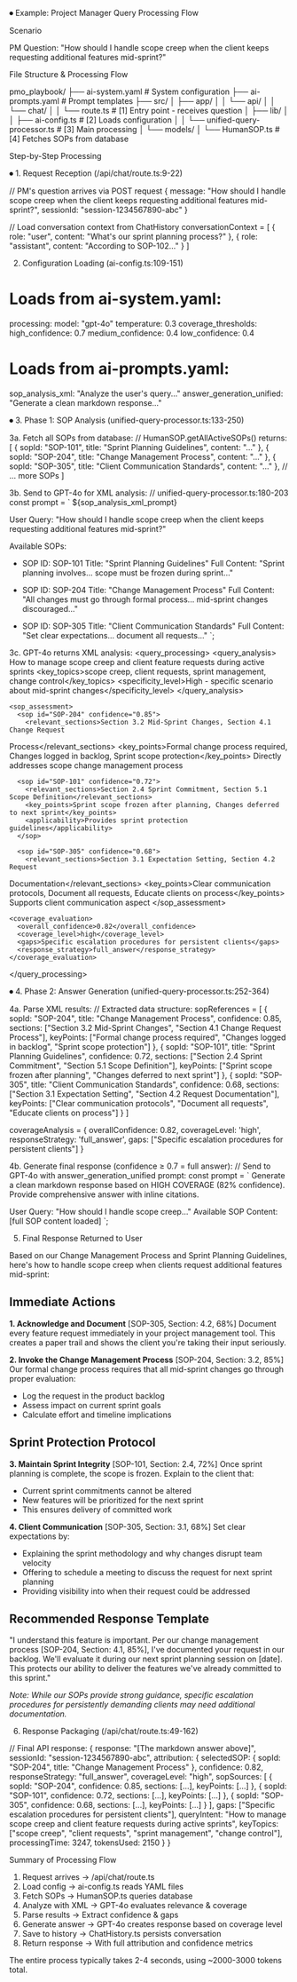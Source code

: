 ⏺ Example: Project Manager Query Processing Flow

  Scenario

  PM Question: "How should I handle scope creep when the client keeps
  requesting additional features mid-sprint?"

  File Structure & Processing Flow

  pmo_playbook/
  ├── ai-system.yaml           # System configuration
  ├── ai-prompts.yaml          # Prompt templates
  ├── src/
  │   ├── app/
  │   │   └── api/
  │   │       └── chat/
  │   │           └── route.ts # [1] Entry point - receives question
  │   ├── lib/
  │   │   ├── ai-config.ts    # [2] Loads configuration
  │   │   └── unified-query-processor.ts # [3] Main processing
  │   └── models/
  │       └── HumanSOP.ts      # [4] Fetches SOPs from database

  Step-by-Step Processing

⏺ 1. Request Reception (/api/chat/route.ts:9-22)

  // PM's question arrives via POST request
  {
    message: "How should I handle scope creep when the client keeps requesting additional features 
  mid-sprint?",
    sessionId: "session-1234567890-abc"
  }

  // Load conversation context from ChatHistory
  conversationContext = [
    { role: "user", content: "What's our sprint planning process?" },
    { role: "assistant", content: "According to SOP-102..." }
  ]

  2. Configuration Loading (ai-config.ts:109-151)

  # Loads from ai-system.yaml:
  processing:
    model: "gpt-4o"
    temperature: 0.3
    coverage_thresholds:
      high_confidence: 0.7
      medium_confidence: 0.4
      low_confidence: 0.4

  # Loads from ai-prompts.yaml:
  sop_analysis_xml: "Analyze the user's query..."
  answer_generation_unified: "Generate a clean markdown response..."

⏺ 3. Phase 1: SOP Analysis (unified-query-processor.ts:133-250)

  3a. Fetch all SOPs from database:
  // HumanSOP.getAllActiveSOPs() returns:
  [
    { sopId: "SOP-101", title: "Sprint Planning Guidelines", content: "..." },
    { sopId: "SOP-204", title: "Change Management Process", content: "..." },
    { sopId: "SOP-305", title: "Client Communication Standards", content: "..." },
    // ... more SOPs
  ]

  3b. Send to GPT-4o for XML analysis:
  // unified-query-processor.ts:180-203
  const prompt = `
  ${sop_analysis_xml_prompt}

  User Query: "How should I handle scope creep when the client keeps requesting additional features 
  mid-sprint?"

  Available SOPs:
  - SOP ID: SOP-101
    Title: "Sprint Planning Guidelines"
    Full Content: "Sprint planning involves... scope must be frozen during sprint..."
    
  - SOP ID: SOP-204
    Title: "Change Management Process"
    Full Content: "All changes must go through formal process... mid-sprint changes discouraged..."
    
  - SOP ID: SOP-305
    Title: "Client Communication Standards"
    Full Content: "Set clear expectations... document all requests..."
  `;

  3c. GPT-4o returns XML analysis:
  <query_processing>
    <query_analysis>
      <intent>How to manage scope creep and client feature requests during active sprints</intent>
      <key_topics>scope creep, client requests, sprint management, change control</key_topics>
      <specificity_level>High - specific scenario about mid-sprint changes</specificity_level>
    </query_analysis>

    <sop_assessment>
      <sop id="SOP-204" confidence="0.85">
        <relevant_sections>Section 3.2 Mid-Sprint Changes, Section 4.1 Change Request
  Process</relevant_sections>
        <key_points>Formal change process required, Changes logged in backlog, Sprint scope
  protection</key_points>
        <applicability>Directly addresses scope change management process</applicability>
      </sop>

      <sop id="SOP-101" confidence="0.72">
        <relevant_sections>Section 2.4 Sprint Commitment, Section 5.1 Scope Definition</relevant_sections>
        <key_points>Sprint scope frozen after planning, Changes deferred to next sprint</key_points>
        <applicability>Provides sprint protection guidelines</applicability>
      </sop>

      <sop id="SOP-305" confidence="0.68">
        <relevant_sections>Section 3.1 Expectation Setting, Section 4.2 Request
  Documentation</relevant_sections>
        <key_points>Clear communication protocols, Document all requests, Educate clients on
  process</key_points>
        <applicability>Supports client communication aspect</applicability>
      </sop>
    </sop_assessment>

    <coverage_evaluation>
      <overall_confidence>0.82</overall_confidence>
      <coverage_level>high</coverage_level>
      <gaps>Specific escalation procedures for persistent clients</gaps>
      <response_strategy>full_answer</response_strategy>
    </coverage_evaluation>
  </query_processing>

⏺ 4. Phase 2: Answer Generation (unified-query-processor.ts:252-364)

  4a. Parse XML results:
  // Extracted data structure:
  sopReferences = [
    {
      sopId: "SOP-204",
      title: "Change Management Process",
      confidence: 0.85,
      sections: ["Section 3.2 Mid-Sprint Changes", "Section 4.1 Change Request Process"],
      keyPoints: ["Formal change process required", "Changes logged in backlog", "Sprint scope protection"]
    },
    {
      sopId: "SOP-101",
      title: "Sprint Planning Guidelines",
      confidence: 0.72,
      sections: ["Section 2.4 Sprint Commitment", "Section 5.1 Scope Definition"],
      keyPoints: ["Sprint scope frozen after planning", "Changes deferred to next sprint"]
    },
    {
      sopId: "SOP-305",
      title: "Client Communication Standards",
      confidence: 0.68,
      sections: ["Section 3.1 Expectation Setting", "Section 4.2 Request Documentation"],
      keyPoints: ["Clear communication protocols", "Document all requests", "Educate clients on process"]
    }
  ]

  coverageAnalysis = {
    overallConfidence: 0.82,
    coverageLevel: 'high',
    responseStrategy: 'full_answer',
    gaps: ["Specific escalation procedures for persistent clients"]
  }

  4b. Generate final response (confidence ≥ 0.7 = full answer):
  // Send to GPT-4o with answer_generation_unified prompt:
  const prompt = `
  Generate a clean markdown response based on HIGH COVERAGE (82% confidence).
  Provide comprehensive answer with inline citations.

  User Query: "How should I handle scope creep..."
  Available SOP Content: [full SOP content loaded]
  `;

  5. Final Response Returned to User

  Based on our Change Management Process and Sprint Planning Guidelines, here's how to handle scope creep when
   clients request additional features mid-sprint:

  ## Immediate Actions

  **1. Acknowledge and Document** [SOP-305, Section: 4.2, 68%]
  Document every feature request immediately in your project management tool. This creates a paper trail and
  shows the client you're taking their input seriously.

  **2. Invoke the Change Management Process** [SOP-204, Section: 3.2, 85%]
  Our formal change process requires that all mid-sprint changes go through proper evaluation:
  - Log the request in the product backlog
  - Assess impact on current sprint goals
  - Calculate effort and timeline implications

  ## Sprint Protection Protocol

  **3. Maintain Sprint Integrity** [SOP-101, Section: 2.4, 72%]
  Once sprint planning is complete, the scope is frozen. Explain to the client that:
  - Current sprint commitments cannot be altered
  - New features will be prioritized for the next sprint
  - This ensures delivery of committed work

  **4. Client Communication** [SOP-305, Section: 3.1, 68%]
  Set clear expectations by:
  - Explaining the sprint methodology and why changes disrupt team velocity
  - Offering to schedule a meeting to discuss the request for next sprint planning
  - Providing visibility into when their request could be addressed

  ## Recommended Response Template

  "I understand this feature is important. Per our change management process [SOP-204, Section: 4.1, 85%],
  I've documented your request in our backlog. We'll evaluate it during our next sprint planning session on
  [date]. This protects our ability to deliver the features we've already committed to this sprint."

  *Note: While our SOPs provide strong guidance, specific escalation procedures for persistently demanding 
  clients may need additional documentation.*

  6. Response Packaging (/api/chat/route.ts:49-162)

  // Final API response:
  {
    response: "[The markdown answer above]",
    sessionId: "session-1234567890-abc",
    attribution: {
      selectedSOP: { sopId: "SOP-204", title: "Change Management Process" },
      confidence: 0.82,
      responseStrategy: "full_answer",
      coverageLevel: "high",
      sopSources: [
        { sopId: "SOP-204", confidence: 0.85, sections: [...], keyPoints: [...] },
        { sopId: "SOP-101", confidence: 0.72, sections: [...], keyPoints: [...] },
        { sopId: "SOP-305", confidence: 0.68, sections: [...], keyPoints: [...] }
      ],
      gaps: ["Specific escalation procedures for persistent clients"],
      queryIntent: "How to manage scope creep and client feature requests during active sprints",
      keyTopics: ["scope creep", "client requests", "sprint management", "change control"],
      processingTime: 3247,
      tokensUsed: 2150
    }
  }

  Summary of Processing Flow

  1. Request arrives → /api/chat/route.ts
  2. Load config → ai-config.ts reads YAML files
  3. Fetch SOPs → HumanSOP.ts queries database
  4. Analyze with XML → GPT-4o evaluates relevance & coverage
  5. Parse results → Extract confidence & gaps
  6. Generate answer → GPT-4o creates response based on coverage level
  7. Save to history → ChatHistory.ts persists conversation
  8. Return response → With full attribution and confidence metrics

  The entire process typically takes 2-4 seconds, using ~2000-3000 tokens total.